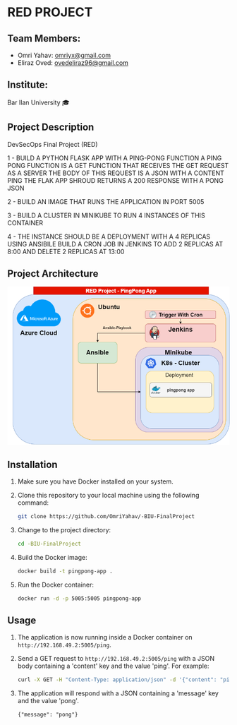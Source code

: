 # RED PROJECT

## Team Members:
- Omri Yahav: omriyx@gmail.com 
- Eliraz Oved: ovedeliraz96@gmail.com

## Institute:
Bar Ilan University 🎓

## Project Description
DevSecOps Final Project (RED)

1 - BUILD A PYTHON FLASK APP WITH A PING-PONG FUNCTION A PING PONG FUNCTION IS A GET FUNCTION THAT RECEIVES THE GET REQUEST AS A SERVER THE BODY OF THIS REQUEST IS A JSON WITH A CONTENT PING THE FLAK APP SHROUD RETURNS A 200 RESPONSE WITH A PONG JSON

2 - BUILD AN IMAGE THAT RUNS THE APPLICATION IN PORT 5005

3 - BUILD A CLUSTER IN MINIKUBE TO RUN 4 INSTANCES OF THIS CONTAINER

4 - THE INSTANCE SHOULD BE A DEPLOYMENT WITH A 4 REPLICAS USING ANSIBILE BUILD A CRON JOB IN JENKINS TO ADD 2 REPLICAS AT 8:00 AND DELETE 2 REPLICAS AT 13:00



## Project Architecture
<img src="PingPongArc.png">


## Installation

1. Make sure you have Docker installed on your system.

2. Clone this repository to your local machine using the following command:

   ```bash
   git clone https://github.com/OmriYahav/-BIU-FinalProject
   ```

3. Change to the project directory:

   ```bash
   cd -BIU-FinalProject
   ```

4. Build the Docker image:

   ```bash
   docker build -t pingpong-app .
   ```

5. Run the Docker container:

   ```bash
   docker run -d -p 5005:5005 pingpong-app
   ```

## Usage

1. The application is now running inside a Docker container on `http://192.168.49.2:5005/ping`.

2. Send a GET request to `http://192.168.49.2:5005/ping` with a JSON body containing a 'content' key and the value 'ping'. For example:

   ```bash
   curl -X GET -H "Content-Type: application/json" -d '{"content": "ping"}' http://192.168.49.2:5005/ping
   ```

3. The application will respond with a JSON containing a 'message' key and the value 'pong'.

   ```
   {"message": "pong"}
   ```


